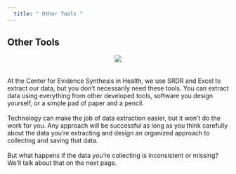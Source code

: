 ```yaml
---
  title: " Other Tools "
---
```



##  Other Tools

<center>
<img src="{{site.baseurl}}/img/tools.jpg">
</center>
<br><br>
At the Center for Evidence Synthesis in Health, we use SRDR and Excel to extract our data, but you don’t necessarily need these tools. You can extract data using everything from other developed tools,  software you design yourself,  or a simple pad of paper and a pencil. 
<br><br>
Technology can make the job of data extraction easier, but it won’t do the work for you. Any approach will be successful as long as you think carefully about the data you’re extracting and design an organized approach to collecting and saving that data. 
<br><br>
But what happens if the data you’re collecting is inconsistent or missing? We’ll talk about that on the next page.
